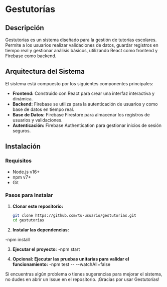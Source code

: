 # Gestutorías

## Descripción

Gestutorías es un sistema diseñado para la gestión de tutorías escolares. Permite a los usuarios realizar validaciones de datos, guardar registros en tiempo real y gestionar análisis básicos, utilizando React como frontend y Firebase como backend.

## Arquitectura del Sistema

El sistema está compuesto por los siguientes componentes principales:
- **Frontend:** Construido con React para crear una interfaz interactiva y dinámica.
- **Backend:** Firebase se utiliza para la autenticación de usuarios y como base de datos en tiempo real.
- **Base de Datos:** Firebase Firestore para almacenar los registros de usuarios y validaciones.
- **Autenticación:** Firebase Authentication para gestionar inicios de sesión seguros.

## Instalación

### Requisitos

- Node.js v16+  
- npm v7+  
- Git  

### Pasos para Instalar

1. **Clonar este repositorio:**
   ```bash
   git clone https://github.com/tu-usuario/gestutorias.git
   cd gestutorias
2. **Instalar las dependencias:**

-npm install

3. **Ejecutar el proyecto:**
-npm start

4. **Opcional: Ejecutar las pruebas unitarias para validar el funcionamiento:**
-npm test -- --watchAll=false


Si encuentras algún problema o tienes sugerencias para mejorar el sistema, no dudes en abrir un Issue en el repositorio. ¡Gracias por usar Gestutorías!
